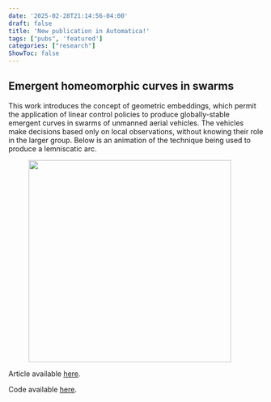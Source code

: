 ```yaml
---
date: '2025-02-28T21:14:56-04:00'
draft: false
title: 'New publication in Automatica!'
tags: ["pubs", 'featured']
categories: ["research"]
ShowToc: false
---
```


## Emergent homeomorphic curves in swarms

This work introduces the concept of geometric embeddings, which permit the application of linear control policies to produce globally-stable emergent curves in swarms of unmanned aerial vehicles. The vehicles make decisions based only on local observations, without knowing their role in the larger group. Below is an animation of the technique being used to produce a lemniscatic arc. 

<figure>
  <img src="/img/2025/animation3D_cool.gif" alt="" style="width: 400px; height: auto">
</figure>


Article available [here](https://doi.org/10.1016/j.automatica.2025.112221).

Code available [here](https://github.com/tjards/multi-agent_sim).
